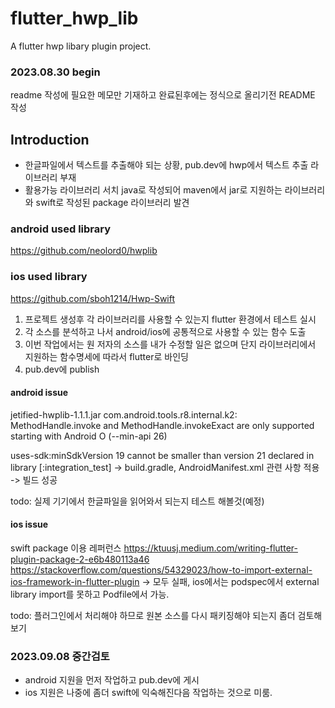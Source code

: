 # flutter_hwp_lib

A flutter hwp libary plugin project.

### 2023.08.30 begin
readme 작성에 필요한 메모만 기재하고 완료된후에는 정식으로 올리기전 README 작성

## Introduction
 - 한글파일에서 텍스트를 추출해야 되는 상황, pub.dev에 hwp에서 텍스트 추출 라이브러리 부재
 - 활용가능 라이브러리 서치 java로 작성되어 maven에서 jar로 지원하는 라이브러리와 
   swift로 작성된 package 라이브러리 발견

### android used library
https://github.com/neolord0/hwplib

### ios used library
https://github.com/sboh1214/Hwp-Swift

1. 프로젝트 생성후 각 라이브러리를 사용할 수 있는지 flutter 환경에서 테스트 실시
2. 각 소스를 분석하고 나서 android/ios에 공통적으로 사용할 수 있는 함수 도출
3. 이번 작업에서는 원 저자의 소스를 내가 수정할 일은 없으며 단지 라이브러리에서 지원하는
   함수명세에 따라서 flutter로 바인딩
4. pub.dev에 publish

#### android issue

jetified-hwplib-1.1.1.jar 
com.android.tools.r8.internal.k2: 
MethodHandle.invoke and MethodHandle.invokeExact are 
only supported starting with Android O (--min-api 26)

uses-sdk:minSdkVersion 19 cannot be smaller than version 21
declared in library [:integration_test] 
-> build.gradle, AndroidManifest.xml 관련 사항 적용
-> 빌드 성공

todo: 실제 기기에서 한글파일을 읽어와서 되는지 테스트 해볼것(예정)

#### ios issue

swift package 이용 레퍼런스
https://ktuusj.medium.com/writing-flutter-plugin-package-2-e6b480113a46
https://stackoverflow.com/questions/54329023/how-to-import-external-ios-framework-in-flutter-plugin
-> 모두 실패, ios에서는 podspec에서 external library import를 못하고 Podfile에서 가능.

todo: 플러그인에서 처리해야 하므로 원본 소스를 다시 패키징해야 되는지 좀더 검토해보기

### 2023.09.08 중간검토
* android 지원을 먼저 작업하고 pub.dev에 게시
* ios 지원은 나중에 좀더 swift에 익숙해진다음 작업하는 것으로 미룸.
